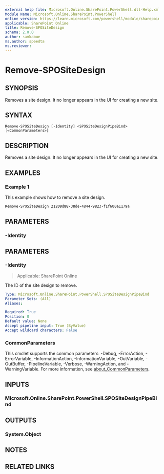 ```yaml
---
external help file: Microsoft.Online.SharePoint.PowerShell.dll-Help.xml
Module Name: Microsoft.Online.SharePoint.PowerShell
online version: https://learn.microsoft.com/powershell/module/sharepoint-online/remove-spositedesign
applicable: SharePoint Online
title: Remove-SPOSiteDesign
schema: 2.0.0
author: samkabue
ms.author: speedta
ms.reviewer:
---
```


# Remove-SPOSiteDesign

## SYNOPSIS

Removes a site design. It no longer appears in the UI for creating a new site.

## SYNTAX

```
Remove-SPOSiteDesign [-Identity] <SPOSiteDesignPipeBind> [<CommonParameters>]
```

## DESCRIPTION

Removes a site design. It no longer appears in the UI for creating a new site.

## EXAMPLES

### Example 1

This example shows how to remove a site design.

```powershell
Remove-SPOSiteDesign 21209d88-38de-4844-9823-f1f600a1179a
```

## PARAMETERS

### -Identity

## PARAMETERS

### -Identity

> Applicable: SharePoint Online

The ID of the site design to remove.

```yaml
Type: Microsoft.Online.SharePoint.PowerShell.SPOSiteDesignPipeBind
Parameter Sets: (All)
Aliases:

Required: True
Position: 0
Default value: None
Accept pipeline input: True (ByValue)
Accept wildcard characters: False
```

### CommonParameters
This cmdlet supports the common parameters: -Debug, -ErrorAction, -ErrorVariable, -InformationAction, -InformationVariable, -OutVariable, -OutBuffer, -PipelineVariable, -Verbose, -WarningAction, and -WarningVariable. For more information, see [about_CommonParameters](https://go.microsoft.com/fwlink/?LinkID=113216).

## INPUTS

### Microsoft.Online.SharePoint.PowerShell.SPOSiteDesignPipeBind

## OUTPUTS

### System.Object

## NOTES

## RELATED LINKS
